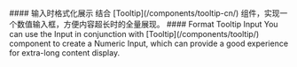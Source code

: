 <cn>
#### 输入时格式化展示
结合 [Tooltip](/components/tooltip-cn/) 组件，实现一个数值输入框，方便内容超长时的全量展现。
</cn>

<us>
#### Format Tooltip Input
You can use the Input in conjunction with [Tooltip](/components/tooltip/) component to create a Numeric Input, which can provide a good experience for extra-long content display.
</us>
